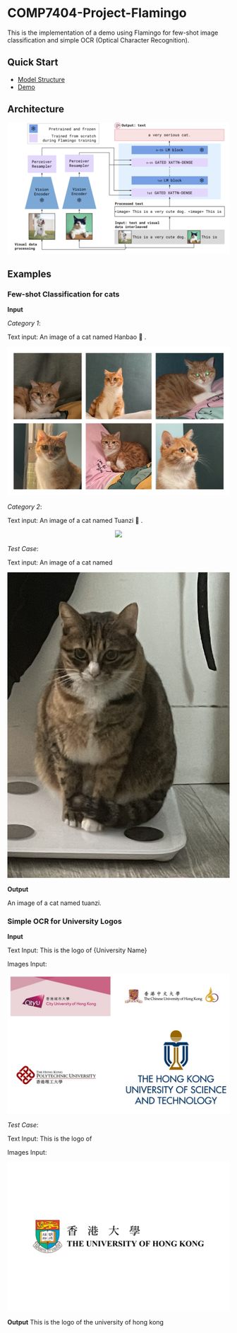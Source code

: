 # COMP7404-Project-Flamingo

This is the implementation of a demo using Flamingo for few-shot image classification and simple OCR (Optical Character Recognition).

## Quick Start

- [Model Structure](#Architecture)
- [Demo](#Examples)
  
## Architecture

<p align="center">
  <img src="./images/model_structure.png" />
</p>

## Examples
### Few-shot Classification for cats

**Input**

_Category 1_:

Text input: An image of a cat named Hanbao :hamburger: .
<p align="center">
  <img src="./images/hanbao.jpg" />
</p>

_Category 2_:

Text input: An image of a cat named Tuanzi :dango: .
<p align="center">
  <img src="./images/tuanzi.jpg" />
</p>

_Test Case_:

Text input: An image of a cat named 
<p align="center">
  <img src="./few_shot_classification_examples/test_cases/1.jpg" />
</p>

**Output**

An image of a cat named tuanzi.

### Simple OCR for University Logos

**Input**

Text Input: This is the logo of {University Name}

Images Input:
<p align="center">
  <img src="./images/logs.JPG" />
</p>

_Test Case_:

Text Input: This is the logo of 

Images Input:
<p align="center">
  <img src="./images/The_University_of_Hong_Kong.png" />
</p>

**Output**
This is the logo of the university of hong kong
